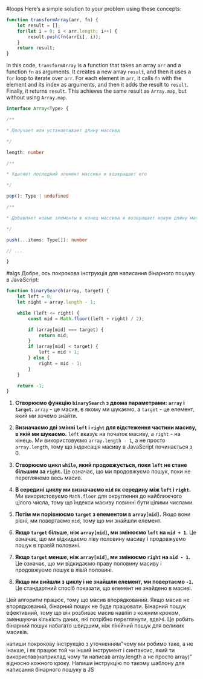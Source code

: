 
#loops  Here’s a simple solution to your problem using these concepts:

```typescript 
function transformArray(arr, fn) {
    let result = [];
    for(let i = 0; i < arr.length; i++) {
        result.push(fn(arr[i], i));
    }
    return result;
}
```

In this code, `transformArray` is a function that takes an array `arr` and a function `fn` as arguments. It creates a new array `result`, and then it uses a `for` loop to iterate over `arr`. For each element in `arr`, it calls `fn` with the element and its index as arguments, and then it adds the result to `result`. Finally, it returns `result`. This achieves the same result as `Array.map`, but without using `Array.map`.

```ts
interface Array<Type> {

/**

* Получает или устанавливает длину массива

*/

length: number

/**

* Удаляет последний элемент массива и возвращает его

*/

pop(): Type | undefined

/**

* Добавляет новые элементы в конец массива и возвращает новую длину массива

*/

push(...items: Type[]): number

// ...

}
```


  #algs
  Добре, ось покрокова інструкція для написання бінарного пошуку в JavaScript:

```javascript
function binarySearch(array, target) {
    let left = 0;
    let right = array.length - 1;

    while (left <= right) {
        const mid = Math.floor((left + right) / 2);

        if (array[mid] === target) {
            return mid;
        }
        if (array[mid] < target) {
            left = mid + 1;
        } else {
            right = mid - 1;
        }
    }

    return -1;
}
```

1. **Створюємо функцію `binarySearch` з двома параметрами: `array` і `target`.** `array` - це масив, в якому ми шукаємо, а `target` - це елемент, який ми хочемо знайти.
    
2. **Визначаємо дві змінні `left` і `right` для відстеження частини масиву, в якій ми шукаємо.** `left` вказує на початок масиву, а `right` - на кінець. Ми використовуємо `array.length - 1`, а не просто `array.length`, тому що індексація масиву в JavaScript починається з 0.
    
3. **Створюємо цикл `while`, який продовжується, поки `left` не стане більшим за `right`.** Це означає, що ми продовжуємо пошук, поки не переглянемо весь масив.
    
4. **В середині циклу ми визначаємо `mid` як середину між `left` і `right`.** Ми використовуємо `Math.floor` для округлення до найближчого цілого числа, тому що індекси масиву повинні бути цілими числами.
    
5. **Потім ми порівнюємо `target` з елементом в `array[mid]`.** Якщо вони рівні, ми повертаємо `mid`, тому що ми знайшли елемент.
    
6. **Якщо `target` більше, ніж `array[mid]`, ми змінюємо `left` на `mid + 1`.** Це означає, що ми відкидаємо ліву половину масиву і продовжуємо пошук в правій половині.
    
7. **Якщо `target` менше, ніж `array[mid]`, ми змінюємо `right` на `mid - 1`.** Це означає, що ми відкидаємо праву половину масиву і продовжуємо пошук в лівій половині.
    
8. **Якщо ми вийшли з циклу і не знайшли елемент, ми повертаємо `-1`.** Це стандартний спосіб показати, що елемент не знайдено в масиві.
    

Цей алгоритм працює, тому що масив впорядкований. Якщо масив не впорядкований, бінарний пошук не буде працювати. Бінарний пошук ефективний, тому що він розбиває масив навпіл з кожним кроком, зменшуючи кількість даних, які потрібно переглянути, вдвічі. Це робить бінарний пошук набагато швидшим, ніж лінійний пошук для великих масивів.

напиши покрокову інструкцію з уточненням"чому ми робимо таке, а не інакше, i як працює той чи інший інструмент і синтаксис, який ти використав(наприклад чому ти написав array.length а не просто array)" відносно кожного кроку. Напиши інструкцію по такому шаблону для написання бінарного пошуку в JS